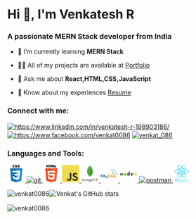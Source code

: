 <h1>Hi 👋, I'm Venkatesh R</h1>
<h3>A passionate MERN Stack developer from India</h3>

- 🌱 I’m currently learning **MERN Stack**

- 👨‍💻 All of my projects are available at [Portfolio](https://venkat-r.netlify.app/)

- 💬 Ask me about **React,HTML,CSS,JavaScript**

- 📄 Know about my experiences [Resume](https://drive.google.com/file/d/1GJ2cEPTqS3GLBEG94xO-XnQxe9kLAoTd/view?usp=sharing)

<h3 align="left">Connect with me:</h3>
<p align="left">
<a href="https://linkedin.com/in/https://www.linkedin.com/in/venkatesh-r-198903186/" target="blank"><img align="center" src="https://raw.githubusercontent.com/rahuldkjain/github-profile-readme-generator/master/src/images/icons/Social/linked-in-alt.svg" alt="https://www.linkedin.com/in/venkatesh-r-198903186/" height="30" width="40" /></a>
<a href="https://fb.com/https://www.facebook.com/venkat0086" target="blank"><img align="center" src="https://raw.githubusercontent.com/rahuldkjain/github-profile-readme-generator/master/src/images/icons/Social/facebook.svg" alt="https://www.facebook.com/venkat0086" height="30" width="40" /></a>
<a href="https://instagram.com/venkat_086" target="blank"><img align="center" src="https://raw.githubusercontent.com/rahuldkjain/github-profile-readme-generator/master/src/images/icons/Social/instagram.svg" alt="venkat_086" height="30" width="40" /></a>
</p>

<h3 align="left">Languages and Tools:</h3>
<p align="left"> <a href="https://www.w3schools.com/css/" target="_blank" rel="noreferrer"> <img src="https://raw.githubusercontent.com/devicons/devicon/master/icons/css3/css3-original-wordmark.svg" alt="css3" width="40" height="40"/> </a> <a href="https://git-scm.com/" target="_blank" rel="noreferrer"> <img src="https://www.vectorlogo.zone/logos/git-scm/git-scm-icon.svg" alt="git" width="40" height="40"/> </a> <a href="https://www.w3.org/html/" target="_blank" rel="noreferrer"> <img src="https://raw.githubusercontent.com/devicons/devicon/master/icons/html5/html5-original-wordmark.svg" alt="html5" width="40" height="40"/> </a> <a href="https://developer.mozilla.org/en-US/docs/Web/JavaScript" target="_blank" rel="noreferrer"> <img src="https://raw.githubusercontent.com/devicons/devicon/master/icons/javascript/javascript-original.svg" alt="javascript" width="40" height="40"/> </a> <a href="https://www.mongodb.com/" target="_blank" rel="noreferrer"> <img src="https://raw.githubusercontent.com/devicons/devicon/master/icons/mongodb/mongodb-original-wordmark.svg" alt="mongodb" width="40" height="40"/> </a> <a href="https://www.mysql.com/" target="_blank" rel="noreferrer"> <img src="https://raw.githubusercontent.com/devicons/devicon/master/icons/mysql/mysql-original-wordmark.svg" alt="mysql" width="40" height="40"/> </a> <a href="https://nodejs.org" target="_blank" rel="noreferrer"> <img src="https://raw.githubusercontent.com/devicons/devicon/master/icons/nodejs/nodejs-original-wordmark.svg" alt="nodejs" width="40" height="40"/> </a> <a href="https://postman.com" target="_blank" rel="noreferrer"> <img src="https://www.vectorlogo.zone/logos/getpostman/getpostman-icon.svg" alt="postman" width="40" height="40"/> </a> <a href="https://reactjs.org/" target="_blank" rel="noreferrer"> <img src="https://raw.githubusercontent.com/devicons/devicon/master/icons/react/react-original-wordmark.svg" alt="react" width="40" height="40"/> </a> </p>

<!-- <div><img align="left" src="https://github-readme-stats.vercel.app/api/top-langs?username=venkat0086&show_icons=true&locale=en&layout=compact" alt="venkat0086" /></div>

<div>&nbsp;<img align="center" src="https://github-readme-stats.vercel.app/api?username=venkat0086&show_icons=true&locale=en" alt="venkat0086" /></div>

 -->
<p><img align="left" src="https://github-readme-stats.vercel.app/api/top-langs?username=venkat0086&show_icons=true&locale=en&layout=compact" alt="venkat0086" /></p>

![Venkat's GitHub stats](https://github-readme-stats.vercel.app/api?username=venkat0086&show_icons=true&theme=radical)

<div><img align="center" src="https://github-readme-streak-stats.herokuapp.com/?user=venkat0086&" alt="venkat0086" /></div>
